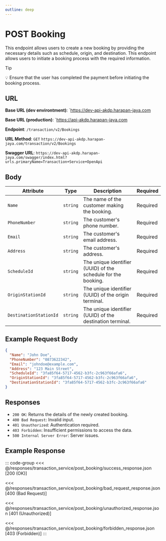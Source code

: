 ```yaml
---
outline: deep
---
```


# POST Booking

This endpoint allows users to create a new booking by providing the necessary details such as schedule, origin, and destination. This endpoint allows users to initiate a booking process with the required information.

> [!TIP]
> 💡 Ensure that the user has completed the payment before initiating the booking process.

## URL

**Base URL (dev environtment)**: `https://dev-api-akdp.harapan-jaya.com

**Base URL (production)**: `https://api-akdp.harapan-jaya.com

**Endpoint**: `/transaction/v2/Bookings`

**URL Method**: `GET` `https://dev-api-akdp.harapan-jaya.com/transaction/v2/Bookings`

**Swagger URL**: `https://dev-api-akdp.harapan-jaya.com/swagger/index.html?urls.primaryName=Transaction+Service+OpenApi`

## Body

| **Attribute**          | **Type**    | **Description**                                                | **Required**    |
|------------------------|-------------|----------------------------------------------------------------|-----------------|
| `Name`                 | `string`    | The name of the customer making the booking.                   | Required        |
| `PhoneNumber`          | `string`    | The customer's phone number.                                   | Required        |
| `Email`                | `string`    | The customer's email address.                                  | Required        |
| `Address`              | `string`    | The customer's address.                                        | Required        |
| `ScheduleId`           | `string`    | The unique identifier (UUID) of the schedule for the booking.  | Required        |
| `OriginStationId`      | `string`    | The unique identifier (UUID) of the origin terminal.           | Required        |
| `DestinationStationId` | `string`    | The unique identifier (UUID) of the destination terminal.      | Required        |

## Example Request Body

```json
{
  "Name": "John Doe",
  "PhoneNumber": "0873622342",
  "Email": "johndoe@example.com",
  "Address": "123 Main Street",
  "ScheduleId": "3fa85f64-5717-4562-b3fc-2c963f66afa6",
  "OriginStationId": "3fa85f64-5717-4562-b3fc-2c963f66afa6",
  "DestinationStationId": "3fa85f64-5717-4562-b3fc-2c963f66afa6"
}
```

## Responses

- `200 OK`: Returns the details of the newly created booking.
- `400 Bad Request`: Invalid input.
- `401 Unauthorized`: Authentication required.
- `403 Forbidden`: Insufficient permissions to access the data.
- `500 Internal Server Error`: Server issues.

## Example Response

::: code-group
<<< @/responses/transaction_service/post_booking/success_response.json [200 (OK)]

<<< @/responses/transaction_service/post_booking/bad_request_response.json [400 (Bad Request)]

<<< @/responses/transaction_service/post_booking/unauthorized_response.json [401 (Unauthorized)]

<<< @/responses/transaction_service/post_booking/forbidden_response.json [403 (Forbidden)]
:::
